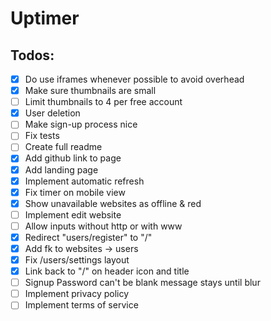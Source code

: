 # Uptimer

## Todos:

- [x] Do use iframes whenever possible to avoid overhead
- [x] Make sure thumbnails are small
- [ ] Limit thumbnails to 4 per free account
- [x] User deletion
- [ ] Make sign-up process nice
- [ ] Fix tests
- [ ] Create full readme
- [x] Add github link to page
- [x] Add landing page
- [x] Implement automatic refresh
- [x] Fix timer on mobile view
- [x] Show unavailable websites as offline & red
- [ ] Implement edit website
- [ ] Allow inputs without http or with www
- [x] Redirect "users/register" to "/"
- [x] Add fk to websites -> users
- [x] Fix /users/settings layout
- [x] Link back to "/" on header icon and title
- [ ] Signup Password can't be blank message stays until blur
- [ ] Implement privacy policy
- [ ] Implement terms of service
